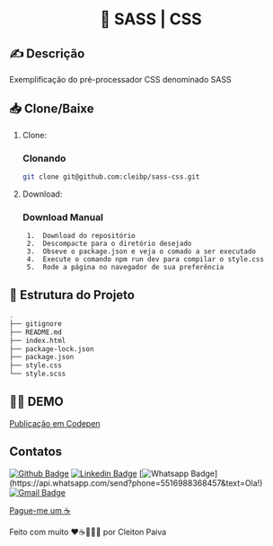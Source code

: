 <h1 align="center"> 🚀 SASS | CSS </h1>

## ✍️ Descrição
Exemplificação do pré-processador CSS denominado SASS


## 📥 Clone/Baixe

1. Clone:

    ### Clonando

    ```bash
    git clone git@github.com:cleibp/sass-css.git
    ```
1. Download:
    ### Download Manual

        1.  Download do repositório
        2.  Descompacte para o diretório desejado
        3.  Obseve o package.json e veja o comado a ser executado
        4.  Execute o comando npm run dev para compilar o style.css
        5.  Rode a página no navegador de sua preferência
		

## 🚧 Estrutura do Projeto

```sh
.
├── gitignore
├── README.md
├── index.html
├── package-lock.json
├── package.json
├── style.css
└── style.scss
```

## 👋🏽 DEMO

[Publicação em Codepen](https://codepen.io/cleibp/pen/BavJBoO) 

## Contatos

[![Github Badge](https://img.shields.io/badge/-Github-000?style=flat-square&logo=Github&logoColor=white&link=https://github.com/cleibp)](https://github.com/cleibp)
[![Linkedin Badge](https://img.shields.io/badge/-LinkedIn-blue?style=flat-square&logo=Linkedin&logoColor=white&link=https://www.linkedin.com/in/cleitonpaiva/)](https://www.linkedin.com/in/cleitonpaiva/)
[![Whatsapp Badge](https://img.shields.io/badge/-Whatsapp-4CA143?style=flat-square&labelColor=4CA143&logo=whatsapp&logoColor=white&link=https://api.whatsapp.com/send?phone=5516988368457&text=Ola!)](https://api.whatsapp.com/send?phone=5516988368457&text=Ola!)
[![Gmail Badge](https://img.shields.io/badge/-Gmail-c14438?style=flat-square&logo=Gmail&logoColor=white&link=mailto:cleibp@gmail.com)](mailto:cleibp@gmail.com)

[Pague-me um ☕](https://www.buymeacoffee.com/cleibp)

Feito com muito ❤️☕👨🏻‍💻 por Cleiton Paiva

